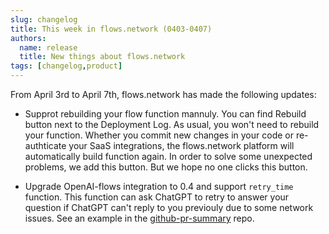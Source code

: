 ```yaml
---
slug: changelog
title: This week in flows.network (0403-0407)
authors:
  name: release
  title: New things about flows.network
tags: [changelog,product]
---
```


From April 3rd to April 7th, flows.network has made the following updates:

* Supprot rebuilding your flow function mannuly. You can find Rebuild button next to the Deployment Log. As usual, you won't need to rebuild your function. Whether you commit new changes in your code or re-authticate your SaaS integrations, the flows.network platform will automatically build function again. In order to solve some unexpected problems, we add this button. But we hope no one clicks this button.

* Upgrade OpenAI-flows integration to 0.4 and support `retry_time` function. This function can ask ChatGPT to retry to answer your question if ChatGPT can't reply to you previouly due to some network issues. See an example in the [github-pr-summary](https://github.com/flows-network/github-pr-summary/blob/main/src/github-pr-summary.rs#L150) repo.
